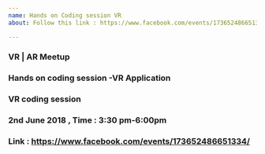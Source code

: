 ```yaml
---
name: Hands on Coding session VR
about: Follow this link : https://www.facebook.com/events/173652486651334/

---
```


### VR | AR Meetup

### Hands on coding session -VR Application

### VR coding session 

### 2nd June 2018 , Time : 3:30 pm-6:00pm

### Link : https://www.facebook.com/events/173652486651334/
